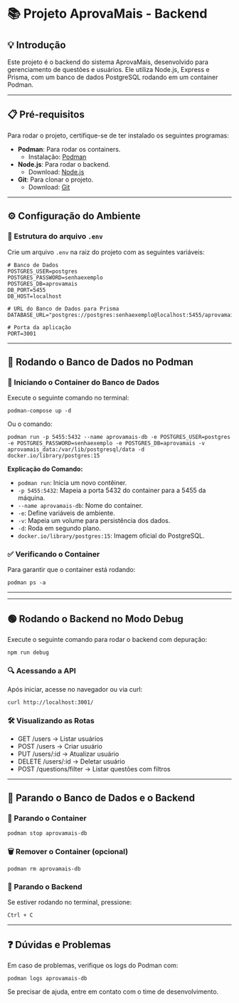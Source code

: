 # 📚 Projeto AprovaMais - Backend

## 💡 Introdução
Este projeto é o backend do sistema AprovaMais, desenvolvido para gerenciamento de questões e usuários. Ele utiliza Node.js, Express e Prisma, com um banco de dados PostgreSQL rodando em um container Podman.

---

## 📋 Pré-requisitos
Para rodar o projeto, certifique-se de ter instalado os seguintes programas:

- **Podman**: Para rodar os containers.
  - Instalação: [Podman](https://podman.io/docs/installation)
- **Node.js**: Para rodar o backend.
  - Download: [Node.js](https://nodejs.org/)
- **Git**: Para clonar o projeto.
  - Download: [Git](https://git-scm.com/)

---

## ⚙️ Configuração do Ambiente

### 📁 Estrutura do arquivo `.env`
Crie um arquivo `.env` na raiz do projeto com as seguintes variáveis:

```
# Banco de Dados
POSTGRES_USER=postgres
POSTGRES_PASSWORD=senhaexemplo
POSTGRES_DB=aprovamais
DB_PORT=5455
DB_HOST=localhost

# URL do Banco de Dados para Prisma
DATABASE_URL="postgres://postgres:senhaexemplo@localhost:5455/aprovamais"

# Porta da aplicação
PORT=3001
```

---

## 🐋 Rodando o Banco de Dados no Podman

### 🚀 Iniciando o Container do Banco de Dados

Execute o seguinte comando no terminal:

```
podman-compose up -d
```

Ou o comando:

```
podman run -p 5455:5432 --name aprovamais-db -e POSTGRES_USER=postgres -e POSTGRES_PASSWORD=senhaexemplo -e POSTGRES_DB=aprovamais -v aprovamais_data:/var/lib/postgresql/data -d docker.io/library/postgres:15
```

**Explicação do Comando:**
- `podman run`: Inicia um novo contêiner.
- `-p 5455:5432`: Mapeia a porta 5432 do container para a 5455 da máquina.
- `--name aprovamais-db`: Nome do container.
- `-e`: Define variáveis de ambiente.
- `-v`: Mapeia um volume para persistência dos dados.
- `-d`: Roda em segundo plano.
- `docker.io/library/postgres:15`: Imagem oficial do PostgreSQL.

### ✅ Verificando o Container
Para garantir que o container está rodando:
```
podman ps -a
```

---

---

## 🟢 Rodando o Backend no Modo Debug

Execute o seguinte comando para rodar o backend com depuração:
```
npm run debug
```

### 🔍 Acessando a API
Após iniciar, acesse no navegador ou via curl:
```
curl http://localhost:3001/
```

### 🛠️ Visualizando as Rotas
- GET /users -> Listar usuários
- POST /users -> Criar usuário
- PUT /users/:id -> Atualizar usuário
- DELETE /users/:id -> Deletar usuário
- POST /questions/filter -> Listar questões com filtros

---

## 🛑 Parando o Banco de Dados e o Backend

### 🔴 Parando o Container
```
podman stop aprovamais-db
```

### 🗑️ Remover o Container (opcional)
```
podman rm aprovamais-db
```

### 🚫 Parando o Backend
Se estiver rodando no terminal, pressione:
```
Ctrl + C
```

---

## ❓ Dúvidas e Problemas
Em caso de problemas, verifique os logs do Podman com:
```
podman logs aprovamais-db
```
Se precisar de ajuda, entre em contato com o time de desenvolvimento.

